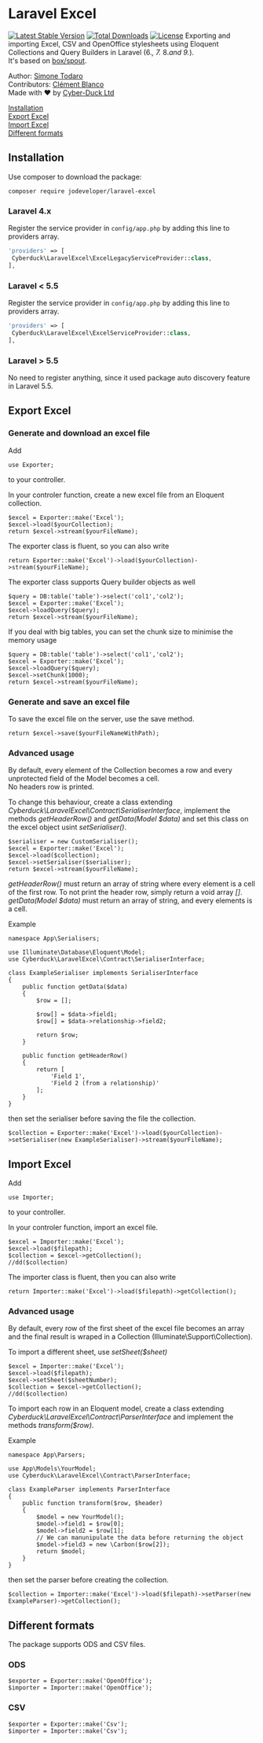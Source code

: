 # Laravel Excel

[![Latest Stable Version](https://poser.pugx.org/cyber-duck/laravel-excel/v/stable)](https://packagist.org/packages/cyber-duck/laravel-excel)
[![Total Downloads](https://poser.pugx.org/cyber-duck/laravel-excel/downloads)](https://packagist.org/packages/cyber-duck/laravel-excel)
[![License](https://poser.pugx.org/cyber-duck/laravel-excel/license)](https://raw.githubusercontent.com/Cyber-Duck/laravel-excel/master/LICENSE)
Exporting and importing Excel, CSV and OpenOffice stylesheets using Eloquent Collections and Query Builders in Laravel (6._, 7._ 8._and 9._).  
It's based on [box/spout](https://github.com/box/spout).

Author: [Simone Todaro](https://github.com/SimoTod)  
Contributors: [Clément Blanco](https://github.com/Claymm)  
Made with :heart: by [Cyber-Duck Ltd](http://www.cyber-duck.co.uk)

[Installation](#installation)  
[Export Excel](#export-excel)  
[Import Excel](#import-excel)  
[Different formats](#different-formats)

## Installation

Use composer to download the package:

```
composer require jodeveloper/laravel-excel
```

### Laravel 4.x

Register the service provider in `config/app.php` by adding this line to providers array.

```php
'providers' => [
 Cyberduck\LaravelExcel\ExcelLegacyServiceProvider::class,
],
```

### Laravel < 5.5

Register the service provider in `config/app.php` by adding this line to providers array.

```php
'providers' => [
 Cyberduck\LaravelExcel\ExcelServiceProvider::class,
],
```

### Laravel > 5.5

No need to register anything, since it used package auto discovery feature in Laravel 5.5.

## Export Excel

### Generate and download an excel file

Add

```
use Exporter;
```

to your controller.

In your controler function, create a new excel file from an Eloquent collection.

```
$excel = Exporter::make('Excel');
$excel->load($yourCollection);
return $excel->stream($yourFileName);
```

The exporter class is fluent, so you can also write

```
return Exporter::make('Excel')->load($yourCollection)->stream($yourFileName);
```

The exporter class supports Query builder objects as well

```
$query = DB:table('table')->select('col1','col2');
$excel = Exporter::make('Excel');
$excel->loadQuery($query);
return $excel->stream($yourFileName);
```

If you deal with big tables, you can set the chunk size to minimise the memory usage

```
$query = DB:table('table')->select('col1','col2');
$excel = Exporter::make('Excel');
$excel->loadQuery($query);
$excel->setChunk(1000);
return $excel->stream($yourFileName);
```

### Generate and save an excel file

To save the excel file on the server, use the save method.

```
return $excel->save($yourFileNameWithPath);
```

### Advanced usage

By default, every element of the Collection becomes a row and every unprotected field of the Model becomes a cell.  
No headers row is printed.

To change this behaviour, create a class extending _Cyberduck\LaravelExcel\Contract\SerialiserInterface_, implement the methods _getHeaderRow()_ and _getData(Model $data)_ and set this class on the excel object usint _setSerialiser()_.

```
$serialiser = new CustomSerialiser();
$excel = Exporter::make('Excel');
$excel->load($collection);
$excel->setSerialiser($serialiser);
return $excel->stream($yourFileName);
```

_getHeaderRow()_ must return an array of string where every element is a cell of the first row. To not print the header row, simply return a void array _[]_.  
_getData(Model $data)_ must return an array of string, and every elements is a cell.

Example

```
namespace App\Serialisers;

use Illuminate\Database\Eloquent\Model;
use Cyberduck\LaravelExcel\Contract\SerialiserInterface;

class ExampleSerialiser implements SerialiserInterface
{
    public function getData($data)
    {
        $row = [];

        $row[] = $data->field1;
        $row[] = $data->relationship->field2;

        return $row;
    }

    public function getHeaderRow()
    {
        return [
            'Field 1',
            'Field 2 (from a relationship)'
        ];
    }
}
```

then set the serialiser before saving the file the collection.

```
$collection = Exporter::make('Excel')->load($yourCollection)->setSerialiser(new ExampleSerialiser)->stream($yourFileName);
```

## Import Excel

Add

```
use Importer;
```

to your controller.

In your controler function, import an excel file.

```
$excel = Importer::make('Excel');
$excel->load($filepath);
$collection = $excel->getCollection();
//dd($collection)
```

The importer class is fluent, then you can also write

```
return Importer::make('Excel')->load($filepath)->getCollection();
```

### Advanced usage

By default, every row of the first sheet of the excel file becomes an array and the final result is wraped in a Collection (Illuminate\Support\Collection).

To import a different sheet, use _setSheet($sheet)_

```
$excel = Importer::make('Excel');
$excel->load($filepath);
$excel->setSheet($sheetNumber);
$collection = $excel->getCollection();
//dd($collection)
```

To import each row in an Eloquent model, create a class extending _Cyberduck\LaravelExcel\Contract\ParserInterface_ and implement the methods _transform($row)_.

Example

```
namespace App\Parsers;

use App\Models\YourModel;
use Cyberduck\LaravelExcel\Contract\ParserInterface;

class ExampleParser implements ParserInterface
{
    public function transform($row, $header)
    {
        $model = new YourModel();
        $model->field1 = $row[0];
        $model->field2 = $row[1];
        // We can manunipulate the data before returning the object
        $model->field3 = new \Carbon($row[2]);
        return $model;
    }
}
```

then set the parser before creating the collection.

```
$collection = Importer::make('Excel')->load($filepath)->setParser(new ExampleParser)->getCollection();
```

## Different formats

The package supports ODS and CSV files.

### ODS

```
$exporter = Exporter::make('OpenOffice');
$importer = Importer::make('OpenOffice');
```

### CSV

```
$exporter = Exporter::make('Csv');
$importer = Importer::make('Csv');
```
